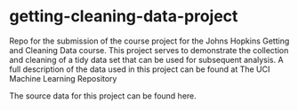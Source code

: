 # getting-cleaning-data-project
Repo for the submission of the course project for the Johns Hopkins Getting and Cleaning Data course.
This project serves to demonstrate the collection and cleaning of a tidy data set that can be used for subsequent analysis. A full description of the data used in this project can be found at The UCI Machine Learning Repository

The source data for this project can be found here.
